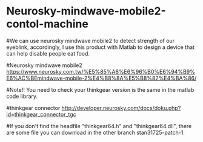 # Neurosky-mindwave-mobile2-contol-machine


#We can use neurosky mindwave mobile2 to detect strength of our eyeblink, accordingly, I use this product with Matlab to design a device that can help disable people eat food.


#Neurosky mindwave mobile2  https://www.neurosky.com.tw/%E5%85%A8%E6%96%B0%E6%94%B9%E6%AC%BEmindwave-mobile-2%E4%B8%8A%E5%B8%82%E4%BA%86/


#Note!! You need to check your thinkgear version is the same in the matlab code library.  


#thinkgear connector http://developer.neurosky.com/docs/doku.php?id=thinkgear_connector_tgc 


#If you don't find the headfile "thinkgear64.h" and "thinkgear64.dll", there are some file you can download in the other branch stan31725-patch-1.




